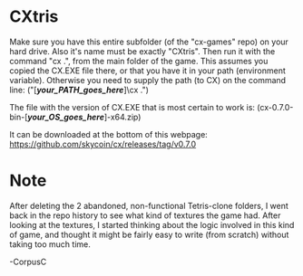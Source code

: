 # CXtris 

Make sure you have this entire subfolder (of the "cx-games" repo) on your hard drive.  Also it's name must be exactly "CXtris".
Then run it with the command "cx .", from the main folder of the game.
This assumes you copied the CX.EXE file there, or that you have it in your path (environment variable).  Otherwise you need to supply the path (to CX) on the command line:
("[___your_PATH_goes_here___]\cx .")


The file with the version of CX.EXE that is most certain to work is:
(cx-0.7.0-bin-[___your_OS_goes_here___]-x64.zip)


It can be downloaded at the bottom of this webpage: https://github.com/skycoin/cx/releases/tag/v0.7.0



# Note
After deleting the 2 abandoned, non-functional Tetris-clone folders, I went back in the repo history to see what kind of textures the game had.  After looking at the textures, I started thinking about the logic involved in this kind of game, and thought it might be fairly easy to write (from scratch) without taking too much time.

-CorpusC
